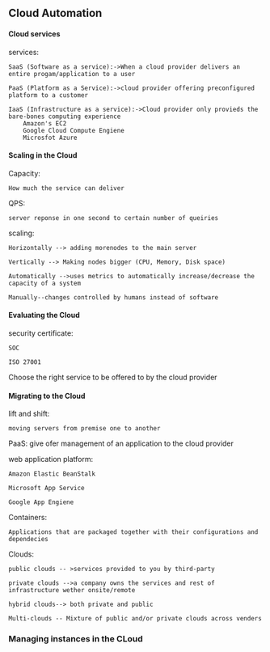 ## Cloud Automation

#### Cloud services

services:

    SaaS (Software as a service):->When a cloud provider delivers an entire progam/application to a user

    PaaS (Platform as a Service):->cloud provider offering preconfigured platform to a customer

    IaaS (Infrastructure as a service):->Cloud provider only provieds the bare-bones computing experience
        Amazon's EC2
        Google Cloud Compute Engiene
        Microsfot Azure 

#### Scaling in the Cloud


Capacity:

    How much the service can deliver

QPS:

    server reponse in one second to certain number of queiries 

scaling:

    Horizontally --> adding morenodes to the main server

    Vertically --> Making nodes bigger (CPU, Memory, Disk space)

    Automatically -->uses metrics to automatically increase/decrease the capacity of a system

    Manually--changes controlled by humans instead of software

#### Evaluating the Cloud

security certificate:

    SOC
    
    ISO 27001

Choose the right service to be offered to by the cloud  provider

#### Migrating to the Cloud

lift and shift:

    moving servers from premise one to another

PaaS: give ofer management of an application to the cloud provider

web application platform:

    Amazon Elastic BeanStalk

    Microsoft App Service

    Google App Engiene

Containers:

    Applications that are packaged together with their configurations and dependecies

Clouds:

    public clouds -- >services provided to you by third-party

    private clouds -->a company owns the services and rest of infrastructure wether onsite/remote

    hybrid clouds--> both private and public

    Multi-clouds -- Mixture of public and/or private clouds across venders


### Managing instances in the CLoud
